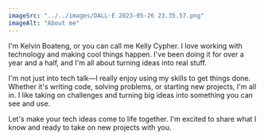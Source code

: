```yaml
---
imageSrc: "../../images/DALL·E 2023-05-26 23.35.57.png"
imageAlt: "About me"
---
```


I'm Kelvin Boateng, or you can call me Kelly Cypher. I love working with technology and making cool things happen. I've been doing it for over a year and a half, and I'm all about turning ideas into real stuff.

I'm not just into tech talk—I really enjoy using my skills to get things done. Whether it's writing code, solving problems, or starting new projects, I'm all in. I like taking on challenges and turning big ideas into something you can see and use.

Let's make your tech ideas come to life together. I'm excited to share what I know and ready to take on new projects with you.
